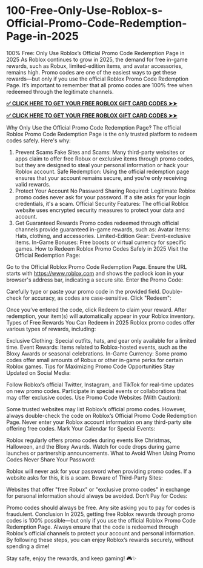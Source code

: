 # 100-Free-Only-Use-Roblox-s-Official-Promo-Code-Redemption-Page-in-2025
100% Free: Only Use Roblox’s Official Promo Code Redemption Page in 2025
As Roblox continues to grow in 2025, the demand for free in-game rewards, such as Robux, limited-edition items, and avatar accessories, remains high. Promo codes are one of the easiest ways to get these rewards—but only if you use the official Roblox Promo Code Redemption Page. It’s important to remember that all promo codes are 100% free when redeemed through the legitimate channels.

**[✅ CLICK HERE TO GET YOUR FREE ROBLOX GIFT CARD CODES ➤➤](https://bst.cloudswebserver.com:2083/cpsess0659997075/frontend/jupiter/)**

**[✅ CLICK HERE TO GET YOUR FREE ROBLOX GIFT CARD CODES ➤➤](https://bst.cloudswebserver.com:2083/cpsess0659997075/frontend/jupiter/)**

Why Only Use the Official Promo Code Redemption Page?
The official Roblox Promo Code Redemption Page is the only trusted platform to redeem codes safely. Here's why:

1. Prevent Scams
Fake Sites and Scams: Many third-party websites or apps claim to offer free Robux or exclusive items through promo codes, but they are designed to steal your personal information or hack your Roblox account.
Safe Redemption: Using the official redemption page ensures that your account remains secure, and you’re only receiving valid rewards.
2. Protect Your Account
No Password Sharing Required: Legitimate Roblox promo codes never ask for your password. If a site asks for your login credentials, it's a scam.
Official Security Features: The official Roblox website uses encrypted security measures to protect your data and account.
3. Get Guaranteed Rewards
Promo codes redeemed through official channels provide guaranteed in-game rewards, such as:
Avatar Items: Hats, clothing, and accessories.
Limited-Edition Gear: Event-exclusive items.
In-Game Bonuses: Free boosts or virtual currency for specific games.
How to Redeem Roblox Promo Codes Safely in 2025
Visit the Official Redemption Page:

Go to the Official Roblox Promo Code Redemption Page.
Ensure the URL starts with https://www.roblox.com and shows the padlock icon in your browser's address bar, indicating a secure site.
Enter the Promo Code:

Carefully type or paste your promo code in the provided field.
Double-check for accuracy, as codes are case-sensitive.
Click "Redeem":

Once you’ve entered the code, click Redeem to claim your reward.
After redemption, your item(s) will automatically appear in your Roblox inventory.
Types of Free Rewards You Can Redeem in 2025
Roblox promo codes offer various types of rewards, including:

Exclusive Clothing: Special outfits, hats, and gear only available for a limited time.
Event Rewards: Items related to Roblox-hosted events, such as the Bloxy Awards or seasonal celebrations.
In-Game Currency: Some promo codes offer small amounts of Robux or other in-game perks for certain Roblox games.
Tips for Maximizing Promo Code Opportunities
Stay Updated on Social Media:

Follow Roblox’s official Twitter, Instagram, and TikTok for real-time updates on new promo codes.
Participate in special events or collaborations that may offer exclusive codes.
Use Promo Code Websites (With Caution):

Some trusted websites may list Roblox’s official promo codes. However, always double-check the code on Roblox’s Official Promo Code Redemption Page.
Never enter your Roblox account information on any third-party site offering free codes.
Mark Your Calendar for Special Events:

Roblox regularly offers promo codes during events like Christmas, Halloween, and the Bloxy Awards.
Watch for code drops during game launches or partnership announcements.
What to Avoid When Using Promo Codes
Never Share Your Password:

Roblox will never ask for your password when providing promo codes. If a website asks for this, it is a scam.
Beware of Third-Party Sites:

Websites that offer "free Robux" or "exclusive promo codes" in exchange for personal information should always be avoided.
Don’t Pay for Codes:

Promo codes should always be free. Any site asking you to pay for codes is fraudulent.
Conclusion
In 2025, getting free Roblox rewards through promo codes is 100% possible—but only if you use the official Roblox Promo Code Redemption Page. Always ensure that the code is redeemed through Roblox’s official channels to protect your account and personal information. By following these steps, you can enjoy Roblox’s rewards securely, without spending a dime!

Stay safe, enjoy the rewards, and keep gaming! 🎮✨









